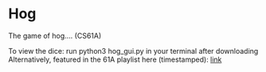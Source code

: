 # Hog
The game of hog.... (CS61A)

To view the dice: run python3 hog_gui.py in your terminal after downloading
Alternatively, featured in the 61A playlist here (timestamped): [link](https://youtu.be/C0elLkPVZjs?t=171)

